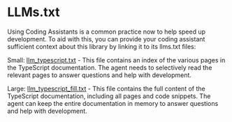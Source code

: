 # LLMs.txt

Using Coding Assistants is a common practice now to help speed up development. To aid with this, you can provide your coding assistant sufficient context about this library by linking it to its llms.txt files:

Small: [llm_typescript.txt](/llms_typescript.txt) - This file contains an index of the various pages in the TypeScript documentation. The agent needs to selectively read the relevant pages to answer questions and help with development.

Large: [llm_typescript_fill.txt](/llms_typescript_fill.txt) - This file contains the full content of the TypeScript documentation, including all pages and code snippets. The agent can keep the entire documentation in memory to answer questions and help with development.
